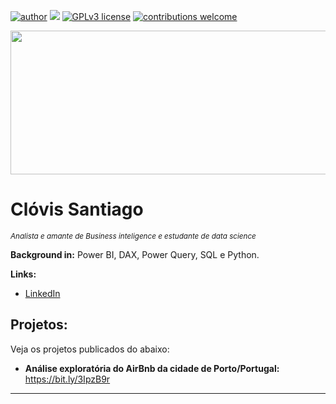 [![author](https://img.shields.io/badge/author-clovissantiago-red.svg)](https://www.linkedin.com/in/clovis-santiago) [![](https://img.shields.io/badge/python-3.7+-blue.svg)](https://www.python.org/downloads/release/python-365/) [![GPLv3 license](https://img.shields.io/badge/License-GPLv3-blue.svg)](http://perso.crans.org/besson/LICENSE.html) [![contributions welcome](https://img.shields.io/badge/contributions-welcome-brightgreen.svg?style=flat)](https://github.com/ClovisSantiago/Projetos-Data-Science/issues)


<p align="center">
  <img src="https://images.unsplash.com/photo-1542903660-eedba2cda473?ixlib=rb-1.2.1&ixid=MnwxMjA3fDB8MHxzZWFyY2h8Nnx8ZGF0YXxlbnwwfHwwfHw%3D&auto=format&fit=crop&w=500&q=60"height=230px width=1000px >
</p>

# Clóvis Santiago
<sub>*Analista e amante de Business inteligence e estudante de data science*</sub>


**Background in:** Power BI, DAX, Power Query, SQL e Python.

**Links:**
* [LinkedIn](https://www.linkedin.com/in/clovis-santiago/)


## Projetos:
Veja os projetos publicados do abaixo:

* **Análise exploratória do AirBnb da cidade de Porto/Portugal:** https://bit.ly/3IpzB9r 


---




